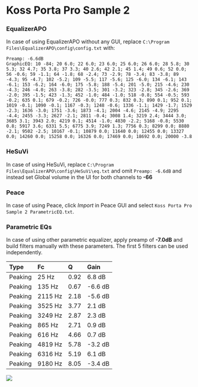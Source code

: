 # Koss Porta Pro Sample 2

### EqualizerAPO
In case of using EqualizerAPO without any GUI, replace `C:\Program Files\EqualizerAPO\config\config.txt`
with:
```
Preamp: -6.6dB
GraphicEQ: 10 -84; 20 6.0; 22 6.0; 23 6.0; 25 6.0; 26 6.0; 28 5.8; 30 5.3; 32 4.7; 35 3.8; 37 3.3; 40 2.6; 42 2.1; 45 1.4; 49 0.6; 52 0.0; 56 -0.6; 59 -1.1; 64 -1.8; 68 -2.4; 73 -2.9; 78 -3.4; 83 -3.8; 89 -4.3; 95 -4.7; 102 -5.2; 109 -5.5; 117 -5.6; 125 -6.0; 134 -6.1; 143 -6.1; 153 -6.2; 164 -6.0; 175 -5.8; 188 -5.4; 201 -5.0; 215 -4.6; 230 -4.3; 246 -4.0; 263 -3.8; 282 -3.5; 301 -3.2; 323 -2.8; 345 -2.6; 369 -2.0; 395 -1.5; 423 -1.3; 452 -1.0; 484 -1.0; 518 -0.8; 554 -0.5; 593 -0.2; 635 0.1; 679 -0.2; 726 -0.0; 777 0.3; 832 0.3; 890 0.1; 952 0.1; 1019 -0.1; 1090 -0.1; 1167 -0.3; 1248 -0.6; 1336 -1.1; 1429 -1.7; 1529 -2.3; 1636 -3.0; 1751 -3.6; 1873 -4.1; 2004 -4.6; 2145 -4.9; 2295 -4.4; 2455 -3.3; 2627 -2.1; 2811 -0.4; 3008 1.4; 3219 2.4; 3444 3.0; 3685 3.1; 3943 2.0; 4219 0.1; 4514 -1.0; 4830 -2.2; 5168 -0.8; 5530 0.8; 5917 3.6; 6331 5.5; 6775 3.9; 7249 1.3; 7756 0.3; 8299 0.0; 8880 -2.1; 9502 -2.5; 10167 -0.1; 10879 0.0; 11640 0.0; 12455 0.0; 13327 0.0; 14260 0.0; 15258 0.0; 16326 0.0; 17469 0.0; 18692 0.0; 20000 -3.8
```

### HeSuVi
In case of using HeSuVi, replace `C:\Program Files\EqualizerAPO\config\HeSuVi\eq.txt` and omit `Preamp:
-6.6dB` and instead set Global volume in the UI for both channels to **-66**

### Peace
In case of using Peace, click *Import* in Peace GUI and select `Koss Porta Pro Sample 2 ParametricEQ.txt`.

### Parametric EQs
In case of using other parametric equalizer, apply preamp of **-7.0dB** and build filters manually with
these parameters. The first 5 filters can be used independently.

| Type    | Fc      |    Q | Gain    |
|:--------|:--------|:-----|:--------|
| Peaking | 25 Hz   | 0.92 | 6.8 dB  |
| Peaking | 135 Hz  | 0.67 | -6.6 dB |
| Peaking | 2115 Hz | 2.18 | -5.6 dB |
| Peaking | 3525 Hz | 3.77 | 2.1 dB  |
| Peaking | 3249 Hz | 2.87 | 2.3 dB  |
| Peaking | 865 Hz  | 2.71 | 0.9 dB  |
| Peaking | 616 Hz  | 4.66 | 0.7 dB  |
| Peaking | 4819 Hz | 5.78 | -3.2 dB |
| Peaking | 6316 Hz | 5.19 | 6.1 dB  |
| Peaking | 9180 Hz | 8.05 | -3.4 dB |

![](https://raw.githubusercontent.com/jaakkopasanen/AutoEq/master/results/headphonecom/sbaf-serious/Koss%20Porta%20Pro%20Sample%202/Koss%20Porta%20Pro%20Sample%202.png)